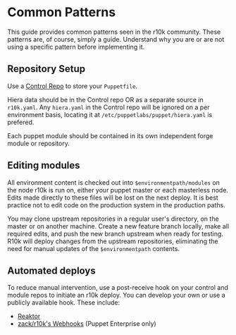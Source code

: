 Common Patterns
===============

This guide provides common patterns seen in the r10k community. These patterns
are, of course, simply a guide. Understand why you are or are not using a
specific pattern before implementing it.

Repository Setup
----------------

Use a [Control Repo](https://docs.puppet.com/pe/latest/cmgmt_control_repo.html)
to store your `Puppetfile`.

Hiera data should be in the Control repo OR as a separate source in
`r10k.yaml`. Any `hiera.yaml` in the Control repo will be ignored on a per
environment basis, locating it at `/etc/puppetlabs/puppet/hiera.yaml` is prefered.

Each puppet module should be contained in its own independent forge module or
repository.

Editing modules
---------------

All environment content is checked out into `$environmentpath/modules` on the
node r10k is run on, either your puppet master or each masterless node. Edits
made directly to these files will be lost on the next deploy. It is best
practice not to edit code on the production system in the production paths.

You may clone upstream repositories in a regular user's directory, on the master
or on another machine. Create a new feature branch locally, make all required
edits, and push the new branch upstream when ready for testing. R10k will
deploy changes from the upstream repositories, eliminating the need for manual
updates of the `$environmentpath` contents.

Automated deploys
-----------------

To reduce manual intervention, use a post-receive hook on your control and
module repos to initiate an r10k deploy. You can develop your own or use a
publicly available hook. These include:

* [Reaktor](https://github.com/pzim/reaktor)
* [zack/r10k's Webhooks](https://forge.puppetlabs.com/zack/r10k#webhook-support)
(Puppet Enterprise only)
